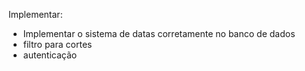Implementar:

- Implementar o sistema de datas corretamente no banco de dados
- filtro para cortes
- autenticação
